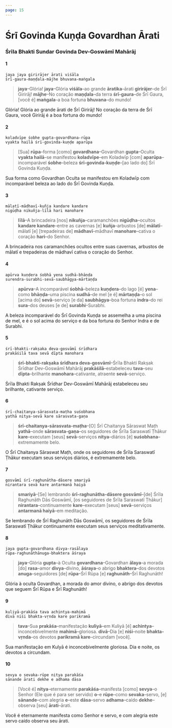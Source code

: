 ```yaml
---
page: 15
---
```


# Śrī Govinda Kuṇḍa Govardhan Ārati

### Śrīla Bhakti Sundar Govinda Dev-Goswāmī Mahārāj

#### 1

    jaya jaya girirājer ārati viśāla
    śrī-gaura-maṇḍala-mājhe bhuvana-maṅgala

> **jaya**–Glória! **jaya**–Glória **viśāla**–ao grande **āratika**–ārati **girirājer**–de Śrī Girirāj! **mājhe**–No coração **maṇḍala**–da terra **śrī-gaura**–de Śrī Gaura, [você é] **maṅgala**–a boa fortuna **bhuvana**–do mundo!

Glória! Glória ao grande ārati de Śrī Girirāj! No coração da terra de Śrī Gaura, você Girirāj é a boa fortuna do mundo!

#### 2

    koladvīpe śobhe gupta-govardhana-rūpa
    vyakta hailā śrī-govinda-kuṇḍe aparūpa

> [Sua] **rūpa**–forma [como] **govardhana**–Govardhan **gupta**–Oculta **vyakta hailā**–se manifestou **koladvīpe**–em Koladwīp [com] **aparūpa**–incomparável **śobhe**–beleza **śrī-govinda-kuṇḍe**–[ao lado do] Śrī Govinda Kuṇḍa.

Sua forma como Govardhan Oculta se manifestou em Koladwīp com incomparável beleza ao lado do Śrī Govinda Kuṇḍa.

#### 3

    mālatī-mādhavī-kuñja kandare kandare
    nigūḍha nikuñja-līlā hari manohare

> **līlā**–A brincadeira [nos] **nikuñja**–caramanchões **nigūḍha**–ocultos **kandare kandare**–entre as cavernas [e] **kuñja**–arbustos [de] **mālatī**–mālatī [e] [trepadeiras de] **mādhavī**–mādhavī **manohare**–cativa o coração **hari**–do Senhor.

A brincadeira nos caramanchões ocultos entre suas cavernas, arbustos de mālatī e trepadeiras de mādhavī cativa o coração do Senhor.

#### 4

    apūrva kuṇḍera śobhā yena sudhā-bhāṇḍa
    surendra-surabhi-sevā-saubhāgya-mārtaṇḍa

> **apūrva**–A incomparável **śobhā**–beleza **kuṇḍera**–do lago [é] **yena**–como **bhāṇḍa**–uma piscina **sudhā**–de mel [e é] **mārtaṇḍa**–o sol [acima do] **sevā**–serviço [e da] **saubhāgya**–boa fortuna **indra**–do rei **sura**–dos deuses [e de] **surabhi**–Surabhi.

A beleza incomparável do Śrī Govinda Kuṇḍa se assemelha a uma piscina de mel, e é o sol acima do serviço e da boa fortuna do Senhor Indra e de Surabhi.

#### 5

    śrī-bhakti-rakṣaka deva-gosvāmī śrīdhara
    prakāśilā tava sevā dīpta manohara

> **śrī-bhakti-rakṣaka śrīdhara deva-gosvāmī**–Śrīla Bhakti Rakṣak Śrīdhar Dev-Goswāmī Mahārāj **prakāśilā**–estabeleceu **tava**–seu **dīpta**–brilhante **manohara**–cativante, atraente **sevā**–serviço.

Śrīla Bhakti Rakṣak Śrīdhar Dev-Goswāmī Mahārāj estabeleceu seu brilhante, cativante serviço.

#### 6

    śrī-chaitanya-sārasvata-maṭha suśobhana
    yathā nitya-sevā kare sārasvata-gaṇa

> **śrī-chaitanya-sārasvata-maṭha**–[O] Śrī Chaitanya Sāraswat Maṭh **yathā**–onde **sārasvata-gaṇa**–os seguidores de Śrīla Saraswatī Ṭhākur **kare**–executam [seus] **sevā**–serviços **nitya**–diários [é] **suśobhana**–extremamente belo.

O Śrī Chaitanya Sāraswat Maṭh, onde os seguidores de Śrīla Saraswatī Ṭhākur executam seus serviços diários, é extremamente belo.

#### 7

    gosvāmī śrī-raghunātha-dāsere smariyā
    nirantara sevā kare antarmanā haiyā

> **smariyā**–[Se] lembrando **śrī-raghunātha-dāsere gosvāmī**–[de] Śrīla Raghunāth Dās Goswāmī, [os seguidores de Śrīla Saraswatī Ṭhākur] **nirantara**–continuamente **kare**–executam [seus] **sevā**–serviços **antarmanā haiyā**–em meditação.

Se lembrando de Śrī Raghunāth Dās Goswāmī, os seguidores de Śrīla Saraswatī Ṭhākur continuamente executam seus serviços meditativamente.

#### 8

    jaya gupta-govardhana divya-rasālaya
    rūpa-raghunāthānuga-bhaktera āśraya

> **jaya**–Glória **gupta**–à Oculta **govardhana**–Govardhan **ālaya**–a morada [do] **rasa**–amor **divya**–divino, **āśraya**–o abrigo **bhaktera**–dos devotos **anuga**–seguidores [de] **rūpa**–Śrī Rūpa [e] **raghunāth**–Śrī Raghunāth!

Glória à oculta Govardhan, a morada do amor divino, o abrigo dos devotos que seguem Śrī Rūpa e Śrī Raghunāth!

#### 9

    kuliyā-prakāśa tava achintya-mahimā
    divā niśi bhakta-vṛnda kare parikramā

> **tava**–Sua **prakāśa**–manifestação **kuliyā**–em Kuliyā [é] **achintya**–inconcebivelmente **mahimā**–gloriosa. **divā**–Dia [e] **niśi**–noite **bhakta-vṛnda**–os devotos **parikramā kare**–circundam [você].

Sua manifestação em Kulyā é inconcebivelmente gloriosa. Dia e noite, os devotos a circundam.

#### 10

    sevya o sevaka-rūpe nitya parakāśa
    sānande ārati dekhe e adhama dāsa

> [Você é] **nitya**–eternamente **parakāśa**–manifesta [como] **sevya**–o Senhor (Ele que é para ser servido) **o**–e **rūpe**–como **sevaka**–servo, [e] **sānande**–com alegria **e**–este **dāsa**–servo **adhama**–caído **dekhe**–observa [seu] **ārati**–ārati.

Você é eternamente manifesta como Senhor e servo, e com alegria este servo caído observa seu ārati.

